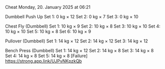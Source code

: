 Cheat
Monday, 20. January 2025 at 06:21

Dumbbell Push Up
Set 1: 0 kg × 12
Set 2: 0 kg × 7
Set 3: 0 kg × 10

Chest Fly (Dumbbell)
Set 1: 10 kg × 9
Set 2: 10 kg × 8
Set 3: 10 kg × 10
Set 4: 10 kg × 10
Set 5: 10 kg × 8
Set 6: 10 kg × 9

Pullover (Dumbbell)
Set 1: 14 kg × 12
Set 2: 14 kg × 12
Set 3: 14 kg × 12

Bench Press (Dumbbell)
Set 1: 14 kg × 12
Set 2: 14 kg × 8
Set 3: 14 kg × 8
Set 4: 14 kg × 8
Set 5: 14 kg × 8 [Failure]
 https://strong.app.link/UJPvNKpzkQb